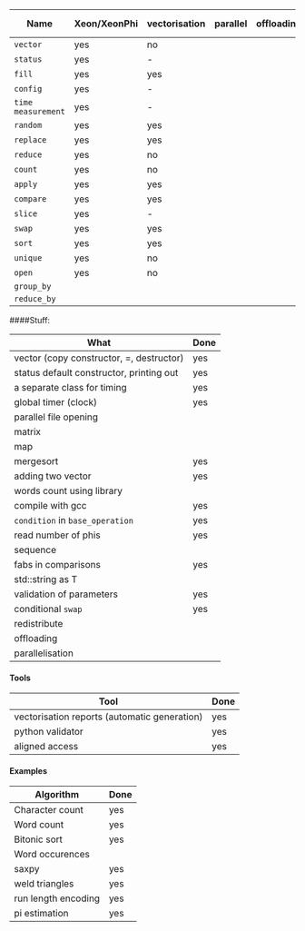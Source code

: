 |Name|Xeon/XeonPhi|vectorisation|parallel|offloading|CUDA|Unit tests|Docs|Wiki|
|---|---|---|---|---|---|---|---|---|
|`vector`|yes|no||||yes|yes|
|`status`|yes|-||||yes|yes|
|`fill`|yes|yes||||yes|yes|
|`config`|yes|-||||yes|yes|
|`time measurement`|yes|-||||yes|yes|
|`random`|yes|yes||||yes|yes|
|`replace`|yes|yes||||yes|yes|
|`reduce`|yes|no||||yes|yes|
|`count`|yes|no||||yes|yes|
|`apply`|yes|yes||||yes|yes|
|`compare`|yes|yes||||yes|yes|
|`slice`|yes|-||||yes|yes|
|`swap`|yes|yes||||yes|yes||
|`sort`|yes|yes||||yes|yes||
|`unique`|yes|no||||yes|yes|
|`open`|yes|no||||yes|yes|
|`group_by`|
|`reduce_by`|

####Stuff:

|What|Done|
|---|---|
|vector (copy constructor, =, destructor)|yes|
|status default constructor, printing out|yes|
|a separate class for timing|yes|
|global timer (clock)|yes|
|parallel file opening||
|matrix||
|map||
|mergesort|yes|
|adding two vector|yes|
|words count using library||
|compile with gcc|yes|
|`condition` in `base_operation`|yes|
|read number of phis|yes|
|sequence||
|fabs in comparisons|yes|
|std::string as T||
|validation of parameters|yes|
|conditional `swap`|yes|
|redistribute||
|offloading||
|parallelisation||

#### Tools

|Tool|Done|
|---|---|
|vectorisation reports (automatic generation)|yes|
|python validator|yes|
|aligned access|yes|

#### Examples

|Algorithm|Done|
|---|---|
|Character count|yes|
|Word count|yes|
|Bitonic sort|yes|
|Word occurences||
|saxpy|yes|
|weld triangles|yes|
|run length encoding|yes|
|pi estimation|yes|
